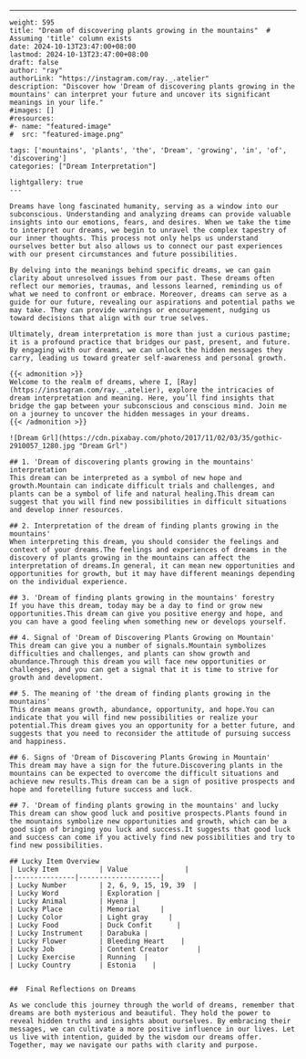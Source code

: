 ---
    weight: 595
    title: "Dream of discovering plants growing in the mountains"  # Assuming 'title' column exists
    date: 2024-10-13T23:47:00+08:00
    lastmod: 2024-10-13T23:47:00+08:00
    draft: false
    author: "ray"
    authorLink: "https://instagram.com/ray._.atelier"
    description: "Discover how 'Dream of discovering plants growing in the mountains' can interpret your future and uncover its significant meanings in your life."
    #images: []
    #resources:
    #- name: "featured-image"
    #  src: "featured-image.png"
    
    tags: ['mountains', 'plants', 'the', 'Dream', 'growing', 'in', 'of', 'discovering']
    categories: ["Dream Interpretation"]
    
    lightgallery: true
    ---
    
    Dreams have long fascinated humanity, serving as a window into our subconscious. Understanding and analyzing dreams can provide valuable insights into our emotions, fears, and desires. When we take the time to interpret our dreams, we begin to unravel the complex tapestry of our inner thoughts. This process not only helps us understand ourselves better but also allows us to connect our past experiences with our present circumstances and future possibilities.
    
    By delving into the meanings behind specific dreams, we can gain clarity about unresolved issues from our past. These dreams often reflect our memories, traumas, and lessons learned, reminding us of what we need to confront or embrace. Moreover, dreams can serve as a guide for our future, revealing our aspirations and potential paths we may take. They can provide warnings or encouragement, nudging us toward decisions that align with our true selves.
    
    Ultimately, dream interpretation is more than just a curious pastime; it is a profound practice that bridges our past, present, and future. By engaging with our dreams, we can unlock the hidden messages they carry, leading us toward greater self-awareness and personal growth.
    
    {{< admonition >}}
    Welcome to the realm of dreams, where I, [Ray](https://instagram.com/ray._.atelier), explore the intricacies of dream interpretation and meaning. Here, you’ll find insights that bridge the gap between your subconscious and conscious mind. Join me on a journey to uncover the hidden messages in your dreams.
    {{< /admonition >}}
    
    ![Dream Grl](https://cdn.pixabay.com/photo/2017/11/02/03/35/gothic-2910057_1280.jpg "Dream Grl")
    
    ## 1. 'Dream of discovering plants growing in the mountains' interpretation
    This dream can be interpreted as a symbol of new hope and growth.Mountain can indicate difficult trials and challenges, and plants can be a symbol of life and natural healing.This dream can suggest that you will find new possibilities in difficult situations and develop inner resources.
    
    ## 2. Interpretation of the dream of finding plants growing in the mountains'
    When interpreting this dream, you should consider the feelings and context of your dreams.The feelings and experiences of dreams in the discovery of plants growing in the mountains can affect the interpretation of dreams.In general, it can mean new opportunities and opportunities for growth, but it may have different meanings depending on the individual experience.
    
    ## 3. 'Dream of finding plants growing in the mountains' forestry
    If you have this dream, today may be a day to find or grow new opportunities.This dream can give you positive energy and hope, and you can have a good feeling when something new or develops yourself.
    
    ## 4. Signal of 'Dream of Discovering Plants Growing on Mountain'
    This dream can give you a number of signals.Mountain symbolizes difficulties and challenges, and plants can show growth and abundance.Through this dream you will face new opportunities or challenges, and you can get a signal that it is time to strive for growth and development.
    
    ## 5. The meaning of 'the dream of finding plants growing in the mountains'
    This dream means growth, abundance, opportunity, and hope.You can indicate that you will find new possibilities or realize your potential.This dream gives you an opportunity for a better future, and suggests that you need to reconsider the attitude of pursuing success and happiness.
    
    ## 6. Signs of 'Dream of Discovering Plants Growing in Mountain'
    This dream may have a sign for the future.Discovering plants in the mountains can be expected to overcome the difficult situations and achieve new results.This dream can be a sign of positive prospects and hope and foretelling future success and luck.
    
    ## 7. 'Dream of finding plants growing in the mountains' and lucky
    This dream can show good luck and positive prospects.Plants found in the mountains symbolize new opportunities and growth, which can be a good sign of bringing you luck and success.It suggests that good luck and success can come if you actively find new possibilities and try to find new possibilities.
    
    ## Lucky Item Overview
    | Lucky Item          | Value              |
    |---------------|--------------------|
    | Lucky Number        | 2, 6, 9, 15, 19, 39  |
    | Lucky Word          | Exploration |
    | Lucky Animal        | Hyena |
    | Lucky Place         | Memorial     |
    | Lucky Color         | Light gray     |
    | Lucky Food          | Duck Confit      |
    | Lucky Instrument    | Darabuka |
    | Lucky Flower        | Bleeding Heart    |
    | Lucky Job           | Content Creator       |
    | Lucky Exercise      | Running  |
    | Lucky Country       | Estonia    |
    
    
    ##  Final Reflections on Dreams
    
    As we conclude this journey through the world of dreams, remember that dreams are both mysterious and beautiful. They hold the power to reveal hidden truths and insights about ourselves. By embracing their messages, we can cultivate a more positive influence in our lives. Let us live with intention, guided by the wisdom our dreams offer. Together, may we navigate our paths with clarity and purpose.
    